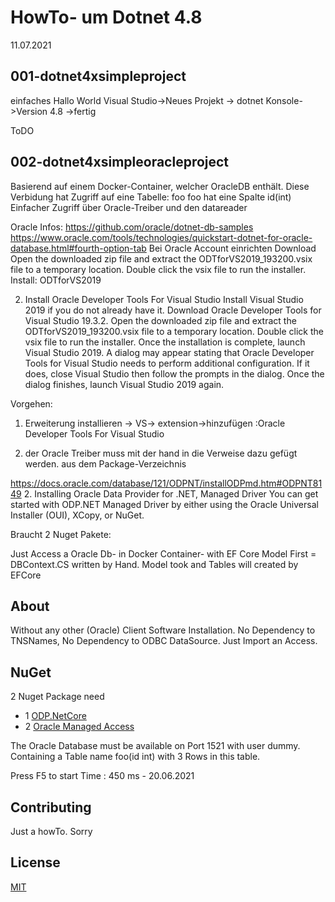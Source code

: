 ﻿# HowTo- um Dotnet 4.8
11.07.2021


## 001-dotnet4xsimpleproject
einfaches Hallo World
Visual Studio->Neues Projekt -> dotnet Konsole->Version 4.8 ->fertig



ToDO
## 002-dotnet4xsimpleoracleproject
Basierend auf einem Docker-Container, welcher OracleDB enthält.
Diese Verbidung hat Zugriff auf eine Tabelle: foo
foo hat eine Spalte id(int)
Einfacher Zugriff über Oracle-Treiber und den datareader

Oracle Infos:
https://github.com/oracle/dotnet-db-samples
https://www.oracle.com/tools/technologies/quickstart-dotnet-for-oracle-database.html#fourth-option-tab
Bei Oracle Account einrichten
Download
Open the downloaded zip file and extract the ODTforVS2019_193200.vsix file to a temporary location. Double click the vsix file to run the installer.
Install:
ODTforVS2019



2. Install Oracle Developer Tools For Visual Studio
Install Visual Studio 2019 if you do not already have it.
Download Oracle Developer Tools for Visual Studio 19.3.2.
Open the downloaded zip file and extract the ODTforVS2019_193200.vsix file to a temporary location. Double click the vsix file to run the installer.
Once the installation is complete, launch Visual Studio 2019.
A dialog may appear stating that Oracle Developer Tools for Visual Studio
needs to perform additional configuration.
If it does, close Visual Studio then follow the prompts in the dialog. 
Once the dialog finishes, launch Visual Studio 2019 again.

Vorgehen:
1. Erweiterung installieren -> VS-> extension->hinzufügen :Oracle Developer Tools For Visual Studio


2. der Oracle Treiber muss mit der hand in die Verweise dazu gefügt werden.
aus dem Package-Verzeichnis


https://docs.oracle.com/database/121/ODPNT/installODPmd.htm#ODPNT8149
2. Installing Oracle Data Provider for .NET, Managed Driver
You can get started with ODP.NET Managed Driver by either using the Oracle Universal Installer (OUI), XCopy, or NuGet.


Braucht 2 Nuget Pakete:
    <PackageReference Include="ODP.NetCore" Version="2.0.12" />
    <PackageReference Include="Oracle.ManagedDataAccess.Core" Version="3.21.1" />






Just Access a Oracle Db- in Docker Container- with EF Core 
Model First = DBContext.CS written by Hand.
Model took and Tables will created by EFCore

## About
Without any other (Oracle) Client Software Installation.
No Dependency to TNSNames, 
No Dependency to ODBC DataSource.
Just Import an Access.


## NuGet
   2 Nuget Package need
* 1 [ODP.NetCore ](https://www.nuget.org/packages/ODP.NetCore/)
* 2 [Oracle Managed Access ](https://www.nuget.org/packages/Oracle.ManagedDataAccess.Core)
 

The Oracle Database must be available on Port 1521 with user dummy. Containing a Table name foo(id int) with 3 Rows in this table.


Press F5 to start
Time : 450 ms - 20.06.2021 

## Contributing
Just a howTo. Sorry

## License
[MIT](https://choosealicense.com/licenses/mit/)